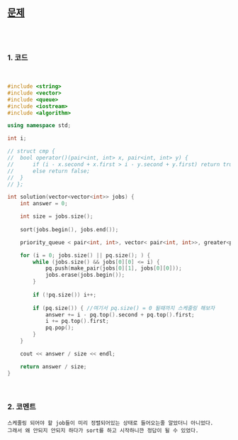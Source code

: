 [문제](https://programmers.co.kr/learn/courses/30/lessons/42627)
------------------------------------------------

<br>
<br>

### 1. 코드

<br>

```cpp
#include <string>
#include <vector>
#include <queue>
#include <iostream>
#include <algorithm>

using namespace std;

int i;

// struct cmp {
// 	bool operator()(pair<int, int> x, pair<int, int> y) {
// 		if (i - x.second + x.first > i - y.second + y.first) return true;
// 		else return false;
// 	}
// };

int solution(vector<vector<int>> jobs) {
	int answer = 0;

	int size = jobs.size();
    
    sort(jobs.begin(), jobs.end());

	priority_queue < pair<int, int>, vector< pair<int, int>>, greater<pair<int,int>>> pq;

	for (i = 0; jobs.size() || pq.size(); ) {
		while (jobs.size() && jobs[0][0] <= i) {
			pq.push(make_pair(jobs[0][1], jobs[0][0]));
			jobs.erase(jobs.begin());
		}
        
		if (!pq.size()) i++;
        
		if (pq.size()) { //여기서 pq.size() = 0 될때까지 스케줄링 해보자 
			answer += i - pq.top().second + pq.top().first;
			i += pq.top().first;
			pq.pop();
		}
	}

	cout << answer / size << endl;

	return answer / size;
}
```


<br>

### 2. 코멘트

    스케줄링 되어야 할 job들이 미리 정렬되어있는 상태로 들어오는줄 알았더니 아니었다.
    그래서 왜 안되지 안되지 하다가 sort를 하고 시작하니깐 정답이 될 수 있었다. 
